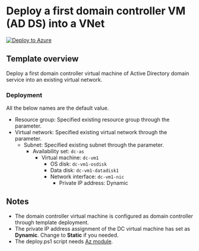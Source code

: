 # Deploy a first domain controller VM (AD DS) into a VNet

[![Deploy to Azure](https://aka.ms/deploytoazurebutton)](https://portal.azure.com/#blade/Microsoft_Azure_CreateUIDef/CustomDeploymentBlade/uri/https%3A%2F%2Fraw.githubusercontent.com%2Ftksh164%2Fazure-demo-scripts-templates%2Fmaster%2Farm-templates%2Fadds-first-dc-vm%2Ftemplate.json/uiFormDefinitionUri/https%3A%2F%2Fraw.githubusercontent.com%2Ftksh164%2Fazure-demo-scripts-templates%2Fmaster%2Farm-templates%2Fadds-first-dc-vm%2Fuiform.json)

<!--
[uiform2](https://portal.azure.com/#blade/Microsoft_Azure_CreateUIDef/CustomDeploymentBlade/uri/https%3A%2F%2Fraw.githubusercontent.com%2Ftksh164%2Fazure-demo-scripts-templates%2Fmaster%2Farm-templates%2Fadds-first-dc-vm%2Ftemplate.json/uiFormDefinitionUri/https%3A%2F%2Fraw.githubusercontent.com%2Ftksh164%2Fazure-demo-scripts-templates%2Fmaster%2Farm-templates%2Fadds-first-dc-vm%2Fuiform2.json)

[Template only](https://portal.azure.com/#blade/Microsoft_Azure_CreateUIDef/CustomDeploymentBlade/uri/https%3A%2F%2Fraw.githubusercontent.com%2Ftksh164%2Fazure-demo-scripts-templates%2Fmaster%2Farm-templates%2Fadds-first-dc-vm%2Ftemplate.json)
-->

## Template overview

Deploy a first domain controller virtual machine of Active Directory domain service into an existing virtual network.

### Deployment

All the below names are the default value.

- Resource group: Specified existing resource group through the parameter.
- Virtual network: Specified existing virtual network through the parameter.
    - Subnet: Specified existing subnet through the parameter.
        - Availability set: `dc-as`
            - Virtual machine: `dc-vm1`
                - OS disk: `dc-vm1-osdisk`
                - Data disk: `dc-vm1-datadisk1`
                - Network interface: `dc-vm1-nic`
                    - Private IP address: Dynamic

## Notes

- The domain controller virtual machine is configured as domain controller through template deployment.
- The private IP address assignment of the DC virtual machine has set as **Dynamic**. Change to **Static** if you needed.
- The deploy.ps1 script needs [Az module](https://www.powershellgallery.com/packages/Az/).
